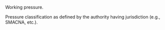 Working pressure.

Pressure classification as defined by the authority having jurisdiction (e.g., SMACNA, etc.).
